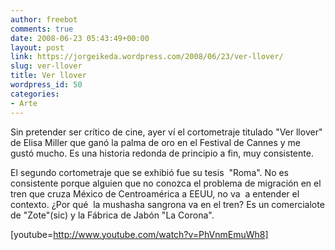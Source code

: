 ```yaml
---
author: freebot
comments: true
date: 2008-06-23 05:43:49+00:00
layout: post
link: https://jorgeikeda.wordpress.com/2008/06/23/ver-llover/
slug: ver-llover
title: Ver llover
wordpress_id: 50
categories:
- Arte
---
```


Sin pretender ser crítico de cine, ayer ví el cortometraje titulado "Ver llover" de Elisa Miller que ganó la palma de oro en el Festival de Cannes y me gustó mucho. Es una historia redonda de principio a fin, muy consistente.

El segundo cortometraje que se exhibió fue su tesis  "Roma". No es consistente porque alguien que no conozca el problema de migración en el tren que cruza México de Centroamérica a EEUU, no va  a entender el contexto. ¿Por qué  la mushasha sangrona va en el tren? Es un comercialote de "Zote"(sic) y la Fábrica de Jabón "La Corona".

[youtube=http://www.youtube.com/watch?v=PhVnmEmuWh8]
